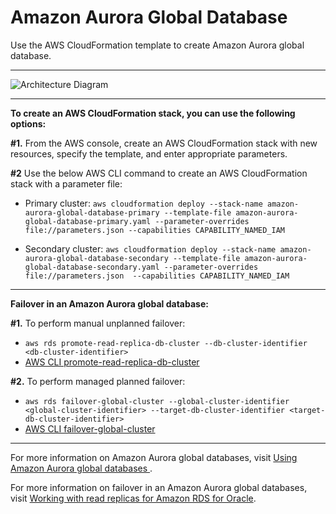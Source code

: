 # Amazon Aurora Global Database

Use the AWS CloudFormation template to create Amazon Aurora global database.


___
![Architecture Diagram](https://github.com/dakshjat/aws-aurora-global-database/assets/47545538/9392bd81-fd22-4d53-949a-e48de64f17d1)

___


**To create an AWS CloudFormation stack, you can use the following options:**

**#1.** From the AWS console, create an AWS CloudFormation stack with new resources, specify the template, and enter appropriate parameters.

**#2** Use the below AWS CLI command to create an AWS CloudFormation stack with a parameter file:

* Primary cluster: `aws cloudformation deploy --stack-name amazon-aurora-global-database-primary --template-file amazon-aurora-global-database-primary.yaml --parameter-overrides file://parameters.json --capabilities CAPABILITY_NAMED_IAM`     

* Secondary cluster: `aws cloudformation deploy --stack-name amazon-aurora-global-database-secondary --template-file amazon-aurora-global-database-secondary.yaml --parameter-overrides file://parameters.json  --capabilities CAPABILITY_NAMED_IAM`
___
**Failover in an Amazon Aurora global database:**

**#1.** To perform manual unplanned failover:
* `aws rds promote-read-replica-db-cluster --db-cluster-identifier <db-cluster-identifier>`
* [AWS CLI promote-read-replica-db-cluster](https://docs.aws.amazon.com/cli/latest/reference/rds/promote-read-replica-db-cluster.html)

**#2.** To perform managed planned failover: 
*  `aws rds failover-global-cluster --global-cluster-identifier <global-cluster-identifier> --target-db-cluster-identifier <target-db-cluster-identifier>`
* [AWS CLI failover-global-cluster](https://docs.aws.amazon.com/cli/latest/reference/rds/failover-global-cluster.html)
___

For more information on Amazon Aurora global databases, visit [Using Amazon Aurora global databases
](https://docs.aws.amazon.com/AmazonRDS/latest/AuroraUserGuide/aurora-global-database.html).

For more information on failover in an Amazon Aurora global databases, visit [Working with read replicas for Amazon RDS for Oracle](https://docs.aws.amazon.com/AmazonRDS/latest/AuroraUserGuide/aurora-global-database-disaster-recovery.html).